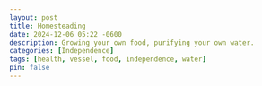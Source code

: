 ```yaml
---
layout: post
title: Homesteading
date: 2024-12-06 05:22 -0600
description: Growing your own food, purifying your own water.
categories: [Independence]
tags: [health, vessel, food, independence, water]
pin: false
---
```

